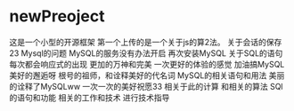 # newPreoject
这是一个小型的开源框架
第一个上传的是一个关于js的算2法。
关于会话的保存23
Mysql的问题
MySQL的服务没有办法开启
再次安装MySQL
关于SQL的语句
每次都会响应式的出现
更加的万神和完美
一次更好的体验的感觉
加油搞MySQL
美好的邂逅呀
根号的祖师，和诠释美好的代名词
MySQL的相关语句和用法
美丽的诠释了MySQLww
一次一次的美好祝愿33
相关于此的计算
和相关的算法
SQl的语句和功能
相关的工作和技术
进行技术指导
